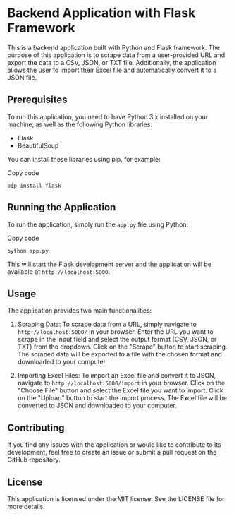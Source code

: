 Backend Application with Flask Framework
========================================

This is a backend application built with Python and Flask framework. The purpose of this application is to scrape data from a user-provided URL and export the data to a CSV, JSON, or TXT file. Additionally, the application allows the user to import their Excel file and automatically convert it to a JSON file.

Prerequisites
-------------

To run this application, you need to have Python 3.x installed on your machine, as well as the following Python libraries:

-   Flask
-   BeautifulSoup

You can install these libraries using pip, for example:

Copy code

`pip install flask`

Running the Application
-----------------------

To run the application, simply run the `app.py` file using Python:

Copy code

`python app.py`

This will start the Flask development server and the application will be available at `http://localhost:5000`.

Usage
-----

The application provides two main functionalities:

1.  Scraping Data: To scrape data from a URL, simply navigate to `http://localhost:5000/` in your browser. Enter the URL you want to scrape in the input field and select the output format (CSV, JSON, or TXT) from the dropdown. Click on the "Scrape" button to start scraping. The scraped data will be exported to a file with the chosen format and downloaded to your computer.

2.  Importing Excel Files: To import an Excel file and convert it to JSON, navigate to `http://localhost:5000/import` in your browser. Click on the "Choose File" button and select the Excel file you want to import. Click on the "Upload" button to start the import process. The Excel file will be converted to JSON and downloaded to your computer.

Contributing
------------

If you find any issues with the application or would like to contribute to its development, feel free to create an issue or submit a pull request on the GitHub repository.

License
-------

This application is licensed under the MIT license. See the LICENSE file for more details.

